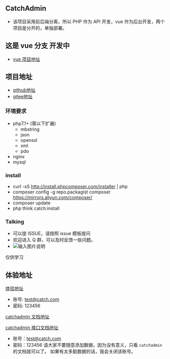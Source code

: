 ## CatchAdmin
- 该项目采用前后端分离，所以 PHP 作为 API 开发，vue 作为后台开发，两个项目是分开的，单独部署。
## 这是 vue 分支 开发中
- [vue 项目地址](https://github.com/yanwenwu/catch-admin-vue)

## 项目地址
- [github地址](https://github.com/yanwenwu/catch-admin)
- [gitee地址](https://gitee.com/jaguarjack/catchAdmin)

### 环境要求
- php7.1+ (需以下扩展)
    - mbstring
    - json
    - openssl
    - xml
    - pdo
- nginx
- mysql

### install
- curl -sS http://install.phpcomposer.com/installer | php
- composer config -g repo.packagist composer https://mirrors.aliyun.com/composer/
- composer update
- php think catch:install 

### Talking
- 可以提 ISSUE，请按照 issue 模板提问
- 欢迎进入 Q 群，可以及时反馈一些问题。
- ![输入图片说明](https://images.gitee.com/uploads/images/2018/1219/110300_0257b6c0_810218.jpeg "微信图片_20181219105915.jpg")

仅供学习

## 体验地址

[体验地址](http://vue.catchadmin.com)
- 账号: test@catch.com 
- 密码: 123456

[catchadmin 文档地址](http://doc.catchadmin.com)

[catchadmin 接口文档地址](http://apidoc.catchadmin.com)
- 账号：test@catch.com
- 密码：123456
请大家不要随意添加数据，因为没有意义，只看 `catchadmin` 的文档就可以了。
如果有太多脏数据的话，我会关闭该账号。

